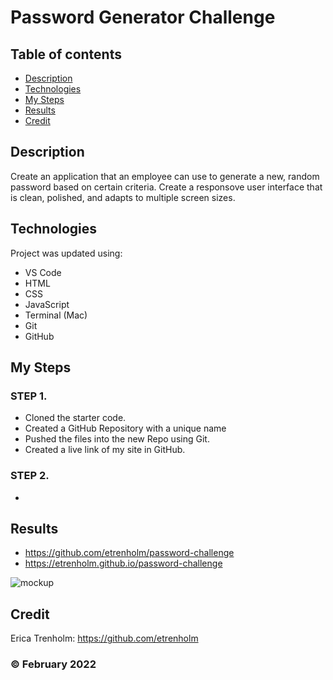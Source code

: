 # Password Generator Challenge

## Table of contents
* [Description](#description)
* [Technologies](#technologies)
* [My Steps](#my-steps)
* [Results](#results)
* [Credit](#credit)

## Description
Create an application that an employee can use to generate a new, random password based on certain criteria. Create a responsove user interface that is clean, polished, and adapts to multiple screen sizes.
	
## Technologies
Project was updated using:
* VS Code
* HTML
* CSS
* JavaScript
* Terminal (Mac)
* Git
* GitHub

## My Steps
### STEP 1. 
* Cloned the starter code. 
* Created a GitHub Repository with a unique name 
* Pushed the files into the new Repo using Git.
* Created a live link of my site in GitHub.

### STEP 2.
* 


## Results

* https://github.com/etrenholm/password-challenge
* https://etrenholm.github.io/password-challenge

![mockup](./assets/images/horiseon-screenshot.jpg)

## Credit

Erica Trenholm: https://github.com/etrenholm

### ©️ February 2022
